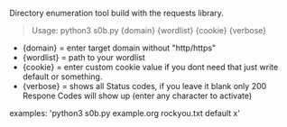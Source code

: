 Directory enumeration tool build with the requests library.

> Usage: python3 s0b.py {domain} {wordlist} {cookie} {verbose}
- {domain} = enter target domain without "http/https"
- {wordlist} = path to your wordlist
- {cookie} = enter custom cookie value if you dont need that just write default or something.
- {verbose} = shows all Status codes, if you leave it blank only 200 Respone Codes will show up (enter any character to activate)

examples: 'python3 s0b.py example.org rockyou.txt default x'
